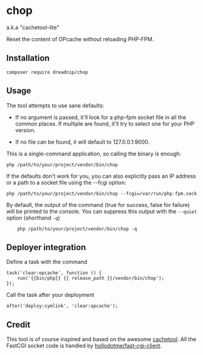 # chop
a.k.a "cachetool-lite"

Reset the content of OPcache without reloading PHP-FPM.

## Installation

    composer require dreadnip/chop

## Usage
The tool attempts to use sane defaults:

 * If no argument is passed, it'll look for a php-fpm socket file in all the common places. If multiple are found, it'll try to select one for your PHP version.

 * If no file can be found, it will default to 127.0.0.1:9000.

This is a single-command application, so calling the binary is enough:
    
    php /path/to/your/project/vendor/bin/chop

If the defaults don't work for you, you can also explicitly pass an IP address or a path to a socket file using the --fcgi option:

    php /path/to/your/project/vendor/bin/chop --fcgi=/var/run/php-fpm.sock

By default, the output of the command (true for success, false for failure) will be printed to the console. You can suppress this output with the `--quiet` option (shorthand `-q`)

        php /path/to/your/project/vendor/bin/chop -q

## Deployer integration
Define a task with the command

    task('clear:opcache', function () {
        run('{{bin/php}} {{ release_path }}/vendor/bin/chop');
    });

Call the task after your deployment

    after('deploy:symlink', 'clear:opcache');

## Credit

This tool is of course inspired and based on the awesome [cachetool](https://github.com/gordalina/cachetool). All the FastCGI socket code is handled by [hollodotme/fast-cgi-client](https://github.com/hollodotme/fast-cgi-client).